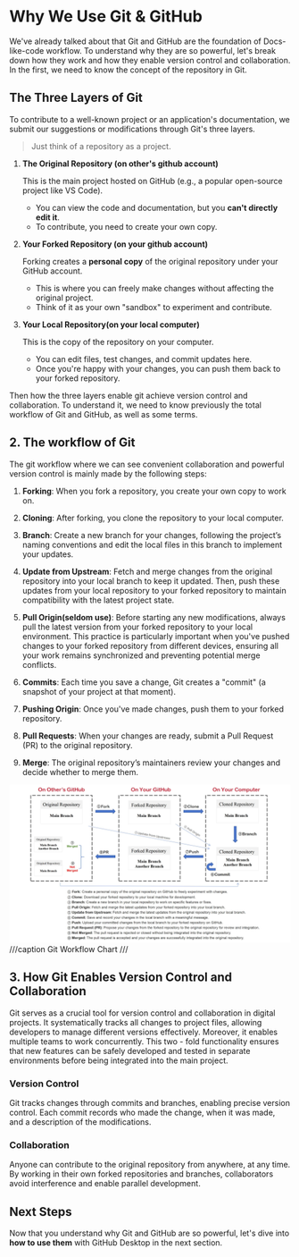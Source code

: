# Why We Use Git & GitHub

We've already talked about that Git and GitHub are the foundation of Docs-like-code workflow. To understand why they are so powerful, let's break down how they work and how they enable version control and collaboration. In the first, we need to know the concept of the repository in Git.

## The Three Layers of Git

To contribute to a well-known project or an application's documentation, we submit our suggestions or modifications through Git's three layers.

> Just think of a repository as a project.

1. **The Original Repository (on other's github account)**

    This is the main project hosted on GitHub (e.g., a popular open-source project like VS Code).

    - You can view the code and documentation, but you **can't directly edit it**.
    - To contribute, you need to create your own copy.

2. **Your Forked Repository (on your github account)**

    Forking creates a **personal copy** of the original repository under your GitHub account.

    - This is where you can freely make changes without affecting the original project.
    - Think of it as your own "sandbox" to experiment and contribute.

3. **Your Local Repository(on your local computer)**

    This is the copy of the repository on your computer.

    - You can edit files, test changes, and commit updates here.
    - Once you're happy with your changes, you can push them back to your forked repository.

Then how the three layers enable git achieve version control and collaboration. To understand it, we need to know previously the total workflow of Git and GitHub, as well as some terms.

## 2. The workflow of Git

The git workflow where we can see convenient collaboration and powerful version control is mainly made by the following steps:

1. **Forking**: When you fork a repository, you create your own copy to work on.

2. **Cloning**: After forking, you clone the repository to your local computer.

3. **Branch**: Create a new branch for your changes, following the project’s naming conventions and edit the local files in this branch to implement your updates.

4. **Update from Upstream**: Fetch and merge changes from the original repository into your local branch to keep it updated. Then, push these updates from your local repository to your forked repository to maintain compatibility with the latest project state.

5. **Pull Origin(seldom use)**: Before starting any new modifications, always pull the latest version from your forked repository to your local environment. This practice is particularly important when you've pushed changes to your forked repository from different devices, ensuring all your work remains synchronized and preventing potential merge conflicts.

6. **Commits**: Each time you save a change, Git creates a "commit" (a snapshot of your project at that moment).

7. **Pushing Origin**: Once you've made changes, push them to your forked repository.

8. **Pull Requests**: When your changes are ready, submit a Pull Request (PR) to the original repository.

9. **Merge**: The original repository’s maintainers review your changes and decide whether to merge them.

![git-workflow](../../assets/git-workflow.jpg)
///caption
Git Workflow Chart
///

## 3. How Git Enables Version Control and Collaboration

Git serves as a crucial tool for version control and collaboration in digital projects. It systematically tracks all changes to project files, allowing developers to manage different versions effectively. Moreover, it enables multiple teams to work concurrently. This two - fold functionality ensures that new features can be safely developed and tested in separate environments before being integrated into the main project.

### Version Control

Git tracks changes through commits and branches, enabling precise version control. Each commit records who made the change, when it was made, and a description of the modifications.

### Collaboration

Anyone can contribute to the original repository from anywhere, at any time. By working in their own forked repositories and branches, collaborators avoid interference and enable parallel development.

## Next Steps

Now that you understand why Git and GitHub are so powerful, let's dive into **how to use them** with GitHub Desktop in the next section.
